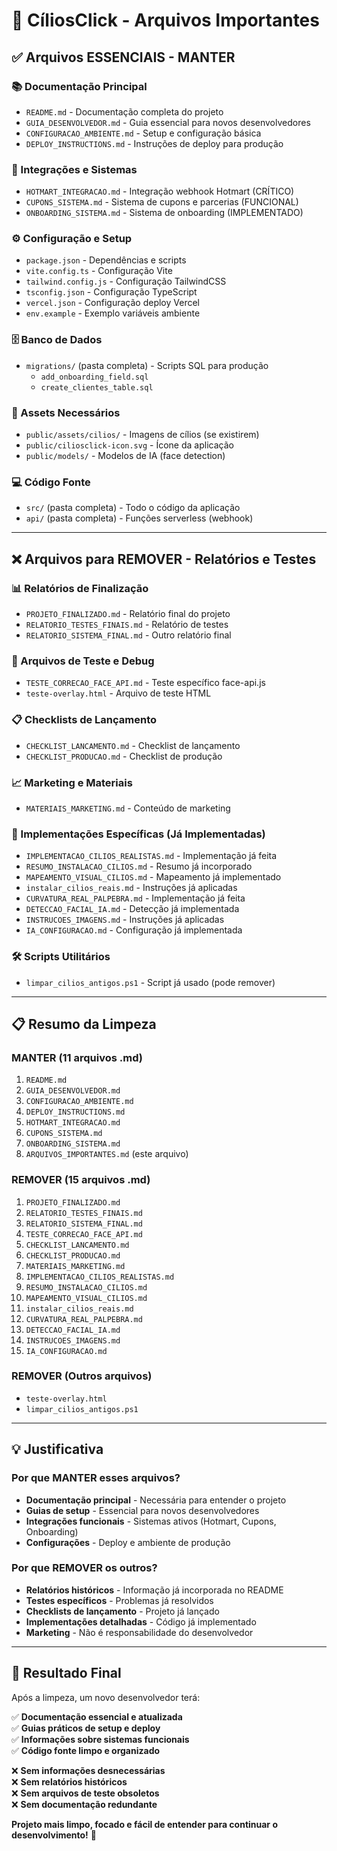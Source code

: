 # 📁 CíliosClick - Arquivos Importantes

## ✅ Arquivos ESSENCIAIS - MANTER

### 📚 Documentação Principal
- `README.md` - Documentação completa do projeto
- `GUIA_DESENVOLVEDOR.md` - Guia essencial para novos desenvolvedores
- `CONFIGURACAO_AMBIENTE.md` - Setup e configuração básica
- `DEPLOY_INSTRUCTIONS.md` - Instruções de deploy para produção

### 🔗 Integrações e Sistemas
- `HOTMART_INTEGRACAO.md` - Integração webhook Hotmart (CRÍTICO)
- `CUPONS_SISTEMA.md` - Sistema de cupons e parcerias (FUNCIONAL)
- `ONBOARDING_SISTEMA.md` - Sistema de onboarding (IMPLEMENTADO)

### ⚙️ Configuração e Setup
- `package.json` - Dependências e scripts
- `vite.config.ts` - Configuração Vite
- `tailwind.config.js` - Configuração TailwindCSS
- `tsconfig.json` - Configuração TypeScript
- `vercel.json` - Configuração deploy Vercel
- `env.example` - Exemplo variáveis ambiente

### 🗄️ Banco de Dados
- `migrations/` (pasta completa) - Scripts SQL para produção
  - `add_onboarding_field.sql`
  - `create_clientes_table.sql`

### 🎨 Assets Necessários
- `public/assets/cilios/` - Imagens de cílios (se existirem)
- `public/ciliosclick-icon.svg` - Ícone da aplicação
- `public/models/` - Modelos de IA (face detection)

### 💻 Código Fonte
- `src/` (pasta completa) - Todo o código da aplicação
- `api/` (pasta completa) - Funções serverless (webhook)

---

## ❌ Arquivos para REMOVER - Relatórios e Testes

### 📊 Relatórios de Finalização
- `PROJETO_FINALIZADO.md` - Relatório final do projeto
- `RELATORIO_TESTES_FINAIS.md` - Relatório de testes
- `RELATORIO_SISTEMA_FINAL.md` - Outro relatório final

### 🧪 Arquivos de Teste e Debug
- `TESTE_CORRECAO_FACE_API.md` - Teste específico face-api.js
- `teste-overlay.html` - Arquivo de teste HTML

### 📋 Checklists de Lançamento
- `CHECKLIST_LANCAMENTO.md` - Checklist de lançamento
- `CHECKLIST_PRODUCAO.md` - Checklist de produção

### 📈 Marketing e Materiais
- `MATERIAIS_MARKETING.md` - Conteúdo de marketing

### 🔧 Implementações Específicas (Já Implementadas)
- `IMPLEMENTACAO_CILIOS_REALISTAS.md` - Implementação já feita
- `RESUMO_INSTALACAO_CILIOS.md` - Resumo já incorporado
- `MAPEAMENTO_VISUAL_CILIOS.md` - Mapeamento já implementado
- `instalar_cilios_reais.md` - Instruções já aplicadas
- `CURVATURA_REAL_PALPEBRA.md` - Implementação já feita
- `DETECCAO_FACIAL_IA.md` - Detecção já implementada
- `INSTRUCOES_IMAGENS.md` - Instruções já aplicadas
- `IA_CONFIGURACAO.md` - Configuração já implementada

### 🛠️ Scripts Utilitários
- `limpar_cilios_antigos.ps1` - Script já usado (pode remover)

---

## 📋 Resumo da Limpeza

### MANTER (11 arquivos .md)
1. `README.md`
2. `GUIA_DESENVOLVEDOR.md` 
3. `CONFIGURACAO_AMBIENTE.md`
4. `DEPLOY_INSTRUCTIONS.md`
5. `HOTMART_INTEGRACAO.md`
6. `CUPONS_SISTEMA.md` 
7. `ONBOARDING_SISTEMA.md`
8. `ARQUIVOS_IMPORTANTES.md` (este arquivo)

### REMOVER (15 arquivos .md)
1. `PROJETO_FINALIZADO.md`
2. `RELATORIO_TESTES_FINAIS.md`
3. `RELATORIO_SISTEMA_FINAL.md`
4. `TESTE_CORRECAO_FACE_API.md`
5. `CHECKLIST_LANCAMENTO.md`
6. `CHECKLIST_PRODUCAO.md`
7. `MATERIAIS_MARKETING.md`
8. `IMPLEMENTACAO_CILIOS_REALISTAS.md`
9. `RESUMO_INSTALACAO_CILIOS.md`
10. `MAPEAMENTO_VISUAL_CILIOS.md`
11. `instalar_cilios_reais.md`
12. `CURVATURA_REAL_PALPEBRA.md`
13. `DETECCAO_FACIAL_IA.md`
14. `INSTRUCOES_IMAGENS.md`
15. `IA_CONFIGURACAO.md`

### REMOVER (Outros arquivos)
- `teste-overlay.html`
- `limpar_cilios_antigos.ps1`

---

## 💡 Justificativa

### Por que MANTER esses arquivos?
- **Documentação principal** - Necessária para entender o projeto
- **Guias de setup** - Essencial para novos desenvolvedores  
- **Integrações funcionais** - Sistemas ativos (Hotmart, Cupons, Onboarding)
- **Configurações** - Deploy e ambiente de produção

### Por que REMOVER os outros?
- **Relatórios históricos** - Informação já incorporada no README
- **Testes específicos** - Problemas já resolvidos
- **Checklists de lançamento** - Projeto já lançado
- **Implementações detalhadas** - Código já implementado
- **Marketing** - Não é responsabilidade do desenvolvedor

---

## 🎯 Resultado Final

Após a limpeza, um novo desenvolvedor terá:

✅ **Documentação essencial e atualizada**  
✅ **Guias práticos de setup e deploy**  
✅ **Informações sobre sistemas funcionais**  
✅ **Código fonte limpo e organizado**  

❌ **Sem informações desnecessárias**  
❌ **Sem relatórios históricos**  
❌ **Sem arquivos de teste obsoletos**  
❌ **Sem documentação redundante**

**Projeto mais limpo, focado e fácil de entender para continuar o desenvolvimento!** 🚀 